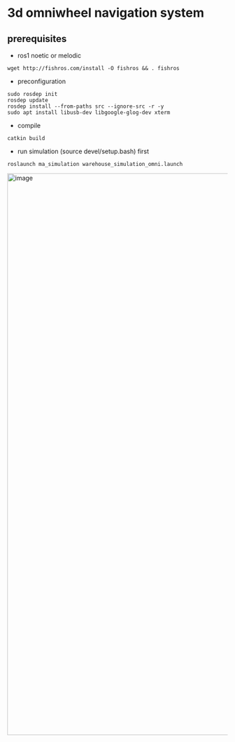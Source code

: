 # 3d omniwheel navigation system

## prerequisites
- ros1 noetic or melodic
```
wget http://fishros.com/install -O fishros && . fishros
```

- preconfiguration
```
sudo rosdep init
rosdep update
rosdep install --from-paths src --ignore-src -r -y
sudo apt install libusb-dev libgoogle-glog-dev xterm
```
- compile
```
catkin build
```

- run simulation (source devel/setup.bash) first 
```
roslaunch ma_simulation warehouse_simulation_omni.launch 
```
<img width="1990" height="1284" alt="image" src="https://github.com/user-attachments/assets/6b9a3e39-13b4-4178-8c05-d5df72ebe63b" />
